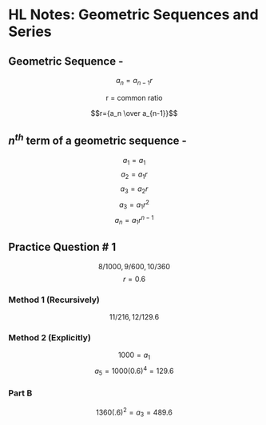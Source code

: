 # HL Notes: Geometric Sequences and Series
## Geometric Sequence -
$$a_n = a_{n-1}r$$
<p align=center>r = common ratio</p>

$$r={a_n \over a_{n-1}}$$

## $n^{th}$ term of a geometric sequence -
$$a_1 = a_1$$
$$a_2 = a_1r$$
$$a_3 = a_2r$$
$$a_3 = a_1r^2$$
$$a_n = a_1r^{n-1}$$

## Practice Question # 1
$$8/1000, 9/600, 10/360$$
$$r = 0.6$$
### Method 1 (Recursively)
$$11/216, 12/129.6$$
### Method 2 (Explicitly)
$$1000 = a_1$$
$$a_5 = 1000(0.6)^4 = 129.6$$
### Part B
$$1360(.6)^2 = a_3 = 489.6$$
